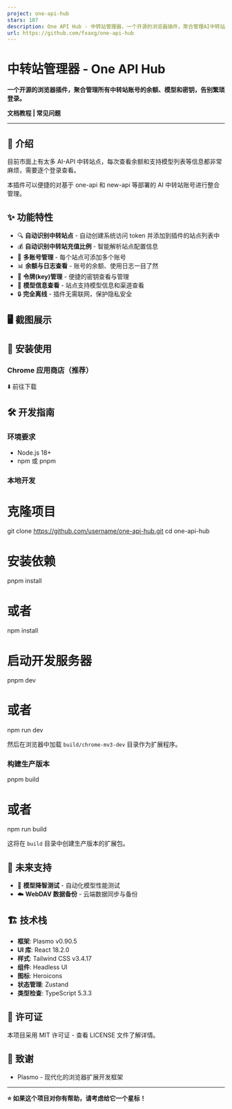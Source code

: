```yaml
---
project: one-api-hub
stars: 107
description: One API Hub - 中转站管理器，一个开源的浏览器插件，聚合管理AI中转站账号的余额、模型和密钥，告别繁琐登录。
url: https://github.com/fxaxg/one-api-hub
---
```


中转站管理器 - One API Hub
====================

**一个开源的浏览器插件，聚合管理所有中转站账号的余额、模型和密钥，告别繁琐登录。**

**文档教程 | 常见问题**

* * *

📖 介绍
-----

目前市面上有太多 AI-API 中转站点，每次查看余额和支持模型列表等信息都非常麻烦，需要逐个登录查看。

本插件可以便捷的对基于 one-api 和 new-api 等部署的 AI 中转站账号进行整合管理。

✨ 功能特性
------

-   🔍 **自动识别中转站点** - 自动创建系统访问 token 并添加到插件的站点列表中
-   💰 **自动识别中转站充值比例** - 智能解析站点配置信息
-   👥 **多账号管理** - 每个站点可添加多个账号
-   📊 **余额与日志查看** - 账号的余额、使用日志一目了然
-   🔑 **令牌(key)管理** - 便捷的密钥查看与管理
-   🤖 **模型信息查看** - 站点支持模型信息和渠道查看
-   🔒 **完全离线** - 插件无需联网，保护隐私安全

🖥️ 截图展示
--------

🚀 安装使用
-------

### Chrome 应用商店（推荐）

⬇️ 前往下载

🛠️ 开发指南
--------

### 环境要求

-   Node.js 18+
-   npm 或 pnpm

### 本地开发

# 克隆项目
git clone https://github.com/username/one-api-hub.git
cd one-api-hub

# 安装依赖
pnpm install
# 或者
npm install

# 启动开发服务器
pnpm dev
# 或者
npm run dev

然后在浏览器中加载 `build/chrome-mv3-dev` 目录作为扩展程序。

### 构建生产版本

pnpm build
# 或者 
npm run build

这将在 `build` 目录中创建生产版本的扩展包。

🔮 未来支持
-------

-   🧪 **模型降智测试** - 自动化模型性能测试
-   ☁️ **WebDAV 数据备份** - 云端数据同步与备份

🏗️ 技术栈
-------

-   **框架**: Plasmo v0.90.5
-   **UI 库**: React 18.2.0
-   **样式**: Tailwind CSS v3.4.17
-   **组件**: Headless UI
-   **图标**: Heroicons
-   **状态管理**: Zustand
-   **类型检查**: TypeScript 5.3.3

📄 许可证
------

本项目采用 MIT 许可证 - 查看 LICENSE 文件了解详情。

🙏 致谢
-----

-   Plasmo - 现代化的浏览器扩展开发框架

* * *

**⭐ 如果这个项目对你有帮助，请考虑给它一个星标！**
